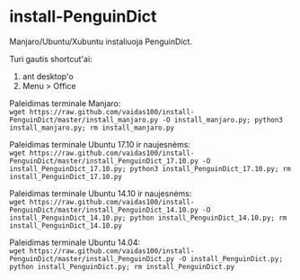 install-PenguinDict
===================

Manjaro/Ubuntu/Xubuntu instaliuoja PenguinDict.  

Turi gautis shortcut'ai:  
1) ant desktop'o  
2) Menu > Office  

Paleidimas terminale Manjaro:  
`wget https://raw.github.com/vaidas100/install-PenguinDict/master/install_manjaro.py -O install_manjaro.py; python3 install_manjaro.py; rm install_manjaro.py`  

Paleidimas terminale Ubuntu 17.10 ir naujesnėms:  
`wget https://raw.github.com/vaidas100/install-PenguinDict/master/install_PenguinDict_17.10.py -O install_PenguinDict_17.10.py; python3 install_PenguinDict_17.10.py; rm install_PenguinDict_17.10.py`  

Paleidimas terminale Ubuntu 14.10 ir naujesnėms:  
`wget https://raw.github.com/vaidas100/install-PenguinDict/master/install_PenguinDict_14.10.py -O install_PenguinDict_14.10.py; python install_PenguinDict_14.10.py; rm install_PenguinDict_14.10.py`

Paleidimas terminale Ubuntu 14.04:  
`wget https://raw.github.com/vaidas100/install-PenguinDict/master/install_PenguinDict.py -O install_PenguinDict.py; python install_PenguinDict.py; rm install_PenguinDict.py`
